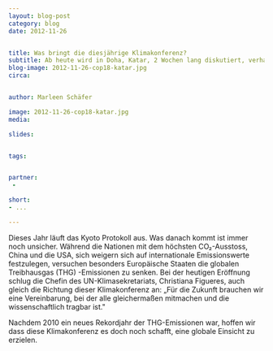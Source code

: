 ```yaml
---
layout: blog-post
category: blog
date: 2012-11-26


title: Was bringt die diesjährige Klimakonferenz?
subtitle: Ab heute wird in Doha, Katar, 2 Wochen lang diskutiert, verhandelt und diskutiert.
blog-image: 2012-11-26-cop18-katar.jpg
circa: 


author: Marleen Schäfer

image: 2012-11-26-cop18-katar.jpg
media: 

slides:


tags:


partner:
 - 

short: 
- ...

---
```




Dieses Jahr läuft das Kyoto Protokoll aus. Was danach kommt ist immer noch unsicher. Während die Nationen mit dem höchsten CO₂-Ausstoss, China und die USA, sich weigern sich auf internationale Emissionswerte festzulegen, versuchen besonders Europäische Staaten die globalen Treibhausgas (THG) -Emissionen zu senken. Bei der heutigen Eröffnung schlug die Chefin des UN-Klimasekretariats, Christiana Figueres, auch gleich die Richtung dieser Klimakonferenz an: „Für die Zukunft brauchen wir eine Vereinbarung, bei der alle gleichermaßen mitmachen und die wissenschaftlich tragbar ist." 

Nachdem 2010 ein neues Rekordjahr der THG-Emissionen war, hoffen wir dass diese Klimakonferenz es doch noch schafft, eine globale Einsicht zu erzielen. 
